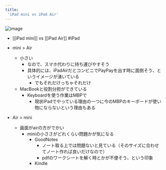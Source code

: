 ```yaml
---
title:
 'iPad mini vs iPad Air'
---
```


![image](https://gyazo.com/9a54dc6170a7d3834f5af721a46c7192/thumb/1000)

- [[iPad mini]] vs [[iPad Air]] #iPad

- mini > Air
    - 小さい
        - なので、スマホ代わりに持ち運びやすそう
        - 具体的には、iPadAirだとコンビニでPayPayを出す時に面倒そう、というイメージが湧いている
            - でもそれだけっちゃそれだけ
    - MacBookと役割分担ができている
        - Keyboardを使う作業はMBPで
            - 現状iPadでやっている理由の一つに今のMBPのキーボードが使い物にならないという理由もある

- Air > mini
    - 画面がairの方がでかい
        - miniの小ささがどれくらい問題かが気になる
            - GoodNotes
                - ノート取る上では問題ないと見ている（そのサイズに合わせてノート作れば良いだけなので）
                - pdfのワークシートを解く時とかが不便そう、という印象
            - Kindle

